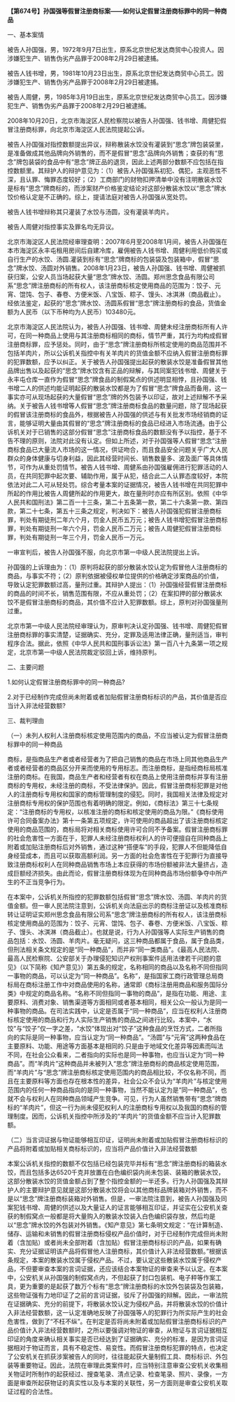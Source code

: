 **【第674号】孙国强等假冒注册商标案——如何认定假冒注册商标罪中的同一种商品**

一、基本案情

被告人孙国强，男，1972年9月7日出生，原系北京世纪发达商贸中心投资人。因涉嫌犯生产、销售伪劣产品罪于2008年2月29日被逮捕。

被告人钱书增，男，1981年10月23日出生，原系北京世纪发达商贸中心员工。因涉嫌犯生产、销售伪劣产品罪于2008年2月29日被逮捕。

被告人周健，男，1985年3月19日出生，原系北京世纪发达商贸中心员工。因涉嫌犯生产、销售伪劣产品罪于2008年2月29日被逮捕。

2008年10月20日，北京市海淀区人民检察院以被告人孙国强、钱书增、周健犯假冒注册商标罪，向北京市海淀区人民法院提起公诉。

被告人孙国强对指控数额提出异议，辩称散装水饺没有灌装到“思念”牌包装袋里，是准备做成其他品牌向外销售的，而不是假冒“思念”品牌向外销售；查获的有“思念”牌包装袋的食品中有“思念”牌正品的退货，因此上述两部分数额不应包括在指控数额里。其辩护人的辩护意见为：（1）被告人孙国强系初犯、偶犯，主观恶性不深，且认罪、悔罪态度较好；（2）工商部门的财物扣押清单中没有注明散装水饺是标有“思念”牌商标的，而涉案财产价格鉴定结论对这部分散装水饺以“思念”牌水饺价格认定是不正确的。综上，提请法庭对被告人孙国强从宽处罚。

被告人钱书增辩称其只灌装了水饺与汤圆，没有灌装羊肉片。

被告人周健对指控事实及罪名均无异议。

北京市海淀区人民法院经审理查明：2007年6月至2008年1月间，被告人孙国强在本市海淀区永丰屯租用房间后自建冷库，雇佣被告人钱书增、周健利用低价购买或自行生产的水饺、汤圆.灌装到标有“思念”牌商标的包装袋及包装箱中，假冒“思念”牌水饺、汤圆对外销售。2008年1月23日，被告人孙国强、钱书增、周健被抓获归案，公安人员当场起获大量“思念”牌水饺、汤圆。郑州思念食品有限公司系“思念”牌注册商标的所有权人，该注册商标核定使用商品的范围为：饺子、元宵、馄饨、包子、春卷、方便米饭、八宝饭、粽子、馒头、冰淇淋（商品截止）。经依法鉴定，起获的“思念”牌水饺、汤圆系假冒“思念”牌注册商标的食品，货值金额为人民币（以下币种均为人民币）103480元。

北京市海淀区人民法院认为，被告人孙国强、钱书增、周健未经注册商标所有人许可，在同一种商品上使用与其注册商标相同的商标，情节严重，其行为均构成假冒注册商标罪，应予惩处。同时，由于“思念”牌注册商标所核定使用的商品范围并不包括羊肉片，所以公诉机关指控中有关羊肉片的货值金额不应纳入假冒注册商标罪的犯罪数额，应予以纠正。关于被告人孙国强提出起获的散装水饺是准备假冒其他品牌出售以及起获的“思念”牌水饺含有正品的辩解，与其同案犯钱书增、周健关于永丰屯仓库一直作为假冒“思念”牌食品的制假窝点的供述明显相悖，且孙国强、钱书增二人的供述均能证明起获的散装水饺都是为了假冒“思念”牌食品而备用，这一事实亦可从现场起获的大量假冒“思念”牌的外包装予以印证，故对上述辩解不予采纳。关于被告人钱书增等人假冒“思念”牌注册商标食品的数量问题，除了现场起获的假冒该注册商标的食品外，根据被告人孙国强的供述与有关批发市场经销商的证言，能够证明大量由其假冒的“思念”牌注册商标的食品已经进入市场流通。由于公诉机关对于已销售的这部分假冒“思念”注册商标食品的数额没有予以指控，基于不告不理的原则，法院对此没有认定。但如上所述，对于孙国强等人假冒“思念”注册商标食品已大量流人市场的这一情况，供证吻合，而且食品安全问题关乎广大人民群众的身体健康与切身利益，因此其经营时间长、销售数量多、波及面广等具体情节，可作为从重处罚情节。被告人钱书增、周健系由孙国强雇佣进行犯罪活动的人员，在共同犯罪中起次要、辅助作用，属于从犯，结合此二人认罪态度较好，本院依法对此二人可从轻处罚。综合考量本案的证据情况，被告人钱书增在共同犯罪中所起的作用比被告人周健所起的作用更大，故在量刑时亦应有所区别。依照《中华人民共和国刑法》第二百一十三条，第二十五条第一款，第二十六条第一款、第四款，第二十七条，第五十三条之规定，判决如下：被告人孙国强犯假冒注册商标罪，判处有期徒刑二年六个月，罚金人民币五万元；被告人钱书增犯假冒注册商标罪，判处有期徒刑一年六个月，罚金人民币二万元；被告人周健犯假冒注册商标罪，判处有期徒刑一年三个月，罚金人民币一万元。

一审宣判后，被告人孙国强不服，向北京市第一中级人民法院提出上诉。

孙国强的上诉理由为：（1）原判将起获的部分散装水饺认定为假冒他人注册商标的商品，与事实不符；（2）原判依据被侵权单位提供的价格确定涉案商品的价值，导致认定犯罪数额过高，量刑过重。其辩护人提出：（1）孙国强经营假冒注册商标的商品的时间不长，销售范围有限，不应从重处罚；（2）在案扣押的部分散装水饺不是假冒注册商标的商品，其价值不应计入犯罪数额。综上，原判对孙国强量刑过重。

北京市第一中级人民法院经审理认为，原审判决认定孙国强、钱书增、周健犯假冒注册商标罪的事实清楚，证据确实、充分，定罪及适用法律正确，量刑适当，审判程序合法。据此，依照《中华人民共和国刑事诉讼法》第一百八十九条第一项之规定，北京市第一中级人民法院裁定驳回上诉，维持原判。

二、主要问题

1.如何认定假冒注册商标罪中的同一种商品?

2.对于已经制作完成但尚未附着或者加贴假冒注册商标标识的产品，其价值是否应当计入非法经营数额?

三、裁判理由

（一）未列人权利人注册商标核定使用范围内的商品，不应当被认定为假冒注册商标罪中的同一种商品

商标，是指商品生产者或者经营者为了把自己销售的商品在市场上同其他商品生产者或者经营者的商品区分开来而使用的专用标志。而注册商标，是指经商标局核准注册的商标。在我国，商品生产者和经营者有权在商品上使用注册商标并享有注册商标的专用权，未经注册的商标，不受法律保护。因此，假冒注册商标犯罪是对他人的注册商标专用权和国家的商标管理制度的侵犯。同时，我国相关法律及规定对注册商标专用权的保护范围也有着明确的限定。例如，《商标法》第三十七条规定：“注册商标的专用权，以核准注册的商标和核定使用的商品为限。”《商标使用许可合同备案办法》第十一条第五项规定，许可使用的商品超出了该注册商标核定使用的商品范围的，商标局将对相关商标使用许可合同不予备案。假冒注册商标罪的社会危害性一方面在于，犯罪人未经注册商标权利人的许可便擅自在同种商品上附着或加贴注册商标后对外销售，通过这种“搭便车”的手段，犯罪人不但能降低自身经营成本，而且可以获取高额利润。另一方面的社会危害性在于犯罪行为直接导致注册商标权利人在同种商品销售市场上本应获得的市场份额被非法大量挤占，造成巨额经济损失。由此而论，假冒注册商标体现为在同种商品市场份额争夺中所产生的不正当竞争行为。

在本案中，公诉机关所指控的犯罪数额包括假冒“思念”牌水饺、汤圆、羊肉片的货值金额。但一审人民法院注意到，公诉机关向法庭出示的商标注册证以及核准商标转让证明证实郑州思念食品有限公司系“思念”牌注册商标的所有权人，该注册商标核定使用商品的范围为：饺子、元宵、馄饨、包子、春卷、方便米饭、八宝饭、粽子、馒头、冰淇淋（商品截止）。也就是说，行为人孙国强等人实际生产销售的商品包括：水饺、汤圆、羊肉片。毫无疑问，这三种商品都属于食品，属于食品类，但刑法相关条文规定的是“同一种商品”，而并非“同一类商品”。《最高人民法院、最高人民检察院、公安部关于办理侵犯知识产权刑事案件适用法律若干问题的意见》（以下简称《知产意见》）第五条的规定，名称相同的商品以及名称不同但指同一事物的商品，可以认定为“同一种商品”。名称”，是指国家工商行政管理总局商标局在商标注册工作中对商品使用的名称，通常即《商标注册用商品和服务国际分类》中规定的商品名称。“名称不同但指同一事物的商品”，是指在功能、用途、主要原料、消费对象、销售渠道等方面相同或者基本相同，相关公众一般认为是同一种事物的商品。在司法实践中，认定是否属于“同一种商品”，应当在权利人注册商标核定使用的商品和行为人实际生产销售的商品之间进行比较。本案中，“水饺”与“饺子”仅一字之差，“水饺”体现出对“饺子”这种食品的烹饪方式，二者所指向的实际是同一种事物，应当认定为“同一种商品”。“汤圆”与“元宵”这两种食品在主要原料、功能、用途等方面基本是相同的.只是由于地域文化差异等因素而叫法不同，在社会公众看来，二者指向的实际也是同一种事物，也应当认定为“同一种商品”。而“羊肉片”这种商品并未被列入“思念”牌注册商标的商品核定使用范围，而“羊肉片”与“思念”牌注册商标核定使用范围内的商品相比较，不仅名称不同，而且在主要原料等方面也存在根本性的差异，社会公众不会认为“羊肉片”与核定使用范围内的任何一种商品指向的是同一种事物，当然不能认定为是“同一种商品”，也就不会与权利人在同种商品领域产生竞争。可见，行为人虽然销售带有“思念”牌商标的“羊肉片”，但这一行为尚未侵犯权利人的注册商标专用权以及我国的商标的管理制度。因而，公诉机关指控中所涉及的“羊肉片”的货值金额不应当计入犯罪数额。

（二）当言词证据与物证能够相互印证，证明尚未附着或加贴假冒注册商标标识的产品将附着或加贴相关商标标识的，应当将产品价值计入非法经营数额

本案公诉机关指控的数额不仅包括已经包装完毕并标有“思念”牌注册商标的箱装水饺，而且包括多达6520千克并放置在白色编织袋内尚未包装、装箱的散装水饺，这部分散装水饺的货值金额占到了整个指控金额的一半还多。行为人孙国强及其辩护人的主要辩护意见就是这部分散装水饺将会以其他商标品牌装箱对外销售，而不是以“思念”牌注册商标装箱对外销售。但是，一审法院注意到，被告人孙国强及同案犯钱书增、周健的供述以及大量证人的证言能够相互印证，并证实在公安机关查获的制假窝点一般都是将大量购入的散装水饺装入白色编织袋存放，然后均是以“思念”牌水饺的外包装对外销售。《知产意见》第七条明文规定：“在计算制造、储存、运输和未销售的假冒注册商标侵权产品价值时，对于已经制作完成但尚未附着（含加贴）或者尚未全部附着（含加贴）假冒注册商标标识的产品，如果有确实、充分证据证明该产品将假冒他人注册商标，其价值计入非法经营数额。”根据该条规定，本案的散装水饺属于侵权产品。不过，要认定这些散装水饺属于侵权产品，不但要审查本案的言词证据，还应该结合本案物证的审查来予以认定。在本案中，公安机关从孙国强的制假窝点内，不但起获了封口包装机、电子秤等作案工具，更为重要的是起获了数万个标有“思念”牌注册商标的水饺外包装袋及包装箱，这些物证强有力地印证了之前的言词证据，驳斥了孙国强的辩解。因此，一审法院在证据确实、充分的前提下，将散装水饺认定为侵权产品，并将散装水饺的价值计入非法经营数额，这一认定准确地反映了孙国强等人的犯罪行为所实际产生的社会危害性，做到了“不枉不纵”。在判定是否将尚未附着或加贴假冒注册商标标识的产品价值计入非法经营数额时，之所以要强调对物证的审查，从物证与言词证据相互印证的角度来确认相关事实是否已经达到了证据确实、充分的标准，是因为言词证据相对于物证而言，具有不稳定性、易变性。而假冒注册商标犯罪的特点，也决定了公安机关在抓获涉案被告人的同时，往往能起获大量制假工具、商标标识、外包装等重要物证。因此，法院在审理此类案件时，应当特别注意审查公安机关收集相关物证时所制作的起获经过、搜查笔录、清点记录、检查笔录、照片、录像，一方面是审查所起获物证的真实性以及与本案的关联性，另一方面则是审查公安机关取证过程的合法性。